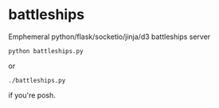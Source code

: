 # battleships

Emphemeral python/flask/socketio/jinja/d3 battleships server
```
python battleships.py
```
or
```
./battleships.py
```
if you're posh.
